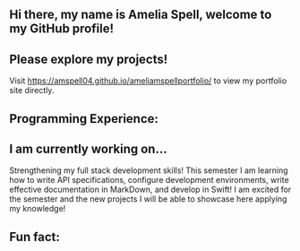 
## Hi there, my name is **Amelia Spell**, welcome to my GitHub profile! 

## Please explore my projects! 
  Visit https://amspell04.github.io/ameliamspellportfolio/ to view my portfolio site directly.

## Programming Experience:


## I am currently working on...
  Strengthening my full stack development skills! This semester I am learning how to write API specifications, configure development environments, write effective documentation in MarkDown, and develop in Swift! I am excited for the semester and the new projects I will be able to showcase here applying my knowledge!

## Fun fact:  

<!--
**amspell04/amspell04** is a ✨ _special_ ✨ repository because its `README.md` (this file) appears on your GitHub profile.

Here are some ideas to get you started:

- 🔭 I’m currently working on ...
- 🌱 I’m currently learning ...
- 👯 I’m looking to collaborate on ...
- 🤔 I’m looking for help with ...
- 💬 Ask me about ...
- 📫 How to reach me: ...
- 😄 Pronouns: ...
- ⚡ Fun fact: ...
-->
